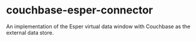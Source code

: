 # couchbase-esper-connector
An implementation of the Esper virtual data window with Couchbase as the external data store.
